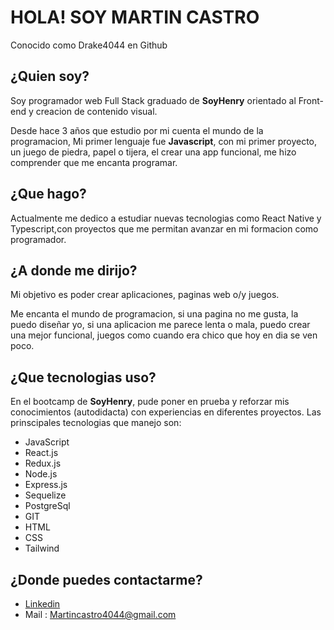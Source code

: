 # HOLA! SOY MARTIN CASTRO
Conocido como Drake4044 en Github

## ¿Quien soy?
Soy programador web Full Stack graduado de **SoyHenry** orientado al Front-end y creacion de contenido visual.

Desde hace 3 años que estudio por mi cuenta el mundo de la programacion, Mi primer lenguaje fue **Javascript**, con mi primer proyecto, un juego de piedra, papel o tijera, el crear una app funcional, me hizo comprender que me encanta programar.

## ¿Que hago?
Actualmente me dedico a estudiar nuevas tecnologias como React Native y Typescript,con proyectos que me permitan avanzar en mi formacion como programador.

## ¿A donde me dirijo?
Mi objetivo es poder crear aplicaciones, paginas web o/y juegos. 

Me encanta el mundo de programacion, si una pagina no me gusta, la puedo diseñar yo, si una aplicacion me parece lenta o mala, puedo crear una mejor funcional, juegos como cuando era chico que hoy en dia se ven poco.

## ¿Que tecnologias uso?
En el bootcamp de **SoyHenry**, pude poner en prueba y reforzar mis conocimientos (autodidacta) con experiencias en diferentes proyectos. 
Las prinscipales tecnologias que manejo son:

- JavaScript
- React.js
- Redux.js
- Node.js
- Express.js
- Sequelize
- PostgreSql
- GIT
- HTML
- CSS
- Tailwind

## ¿Donde puedes contactarme?
- [Linkedin](https://www.linkedin.com/in/martin-daniel-castro/)
- Mail : Martincastro4044@gmail.com


<!--
**Drake4044/Drake4044** is a ✨ _special_ ✨ repository because its `README.md` (this file) appears on your GitHub profile.

Here are some ideas to get you started:

- 🔭 I’m currently working on ...
- 🌱 I’m currently learning ...
- 👯 I’m looking to collaborate on ...
- 🤔 I’m looking for help with ...
- 💬 Ask me about ...
- 📫 How to reach me: ...
- 😄 Pronouns: ...
- ⚡ Fun fact: ...
-->
